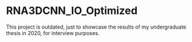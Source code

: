 # RNA3DCNN_IO_Optimized
This project is outdated, just to showcase the results of my undergraduate thesis in 2020, for interview purposes.

